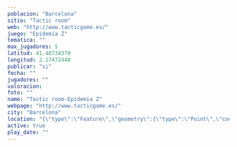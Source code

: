 ```yaml
---
poblacion: "Barcelona"
sitio: "Tactic room"
web: "http://www.tacticgame.es/"
juego: "Epidemia Z"
tematica: ""
max_jugadores: 5
latitud: 41.40734370
longitud: 2.17472440
publicar: "si"
fecha: ""
jugadores: ""
valoracion: 
foto: ""
name: "Tactic room-Epidemia Z"
webpage: "http://www.tacticgame.es/"
city: "Barcelona"
location: "{\"type\":\"Feature\",\"geometry\":{\"type\":\"Point\",\"coordinates\":[\"41,40734370\",\"2,17472440\"]}}"
active: true
play_date: ""
---
```

